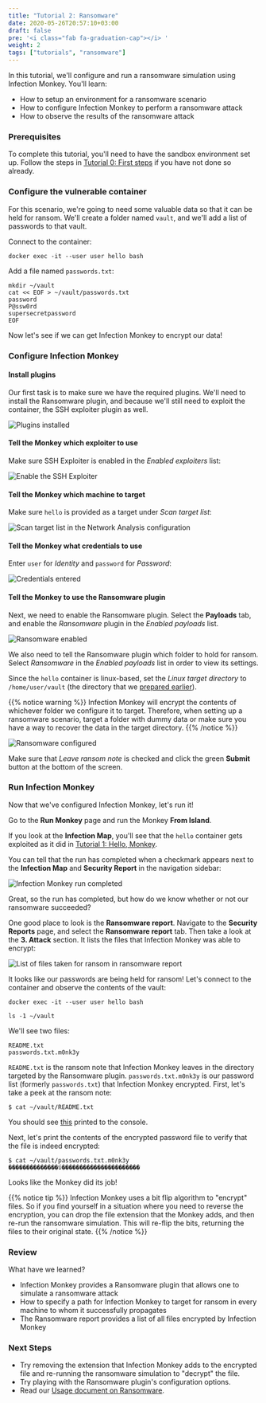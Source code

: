 ```yaml
---
title: "Tutorial 2: Ransomware"
date: 2020-05-26T20:57:10+03:00
draft: false
pre: '<i class="fab fa-graduation-cap"></i> '
weight: 2
tags: ["tutorials", "ransomware"]
---
```


In this tutorial, we'll configure and run a ransomware simulation using
Infection Monkey. You'll learn:
- How to setup an environment for a ransomware scenario
- How to configure Infection Monkey to perform a ransomware attack
- How to observe the results of the ransomware attack

### Prerequisites
To complete this tutorial, you'll need to have the sandbox environment set up.
Follow the steps in [Tutorial 0: First steps](../first-steps) if you have not
done so already.

### Configure the vulnerable container
For this scenario, we're going to need some valuable data so that it can be held for ransom. We'll create a folder named `vault`, and we'll add a list of passwords to that vault.

Connect to the container:

```
docker exec -it --user user hello bash
```

Add a file named `passwords.txt`:
```
mkdir ~/vault
cat << EOF > ~/vault/passwords.txt
password
P@ssw0rd
supersecretpassword
EOF
```

Now let's see if we can get Infection Monkey to encrypt our data!

### Configure Infection Monkey

#### Install plugins
Our first task is to make sure we have the required plugins. We'll need to install the Ransomware plugin, and because we'll still need to exploit the container, the SSH exploiter plugin as well.

![Plugins installed](../../images/tutorials/ransomware/1-plugins-installed.jpg)

#### Tell the Monkey which exploiter to use
Make sure SSH Exploiter is enabled in the _Enabled exploiters_ list:

![Enable the SSH Exploiter](../../images/tutorials/hello-monkey/12-exploiter-enabled.jpg)

#### Tell the Monkey which machine to target
Make sure `hello` is provided as a target under _Scan target list_:

![Scan target list in the Network Analysis configuration](../../images/tutorials/hello-monkey/5-scan-target-list.jpg)

#### Tell the Monkey what credentials to use
Enter `user` for _Identity_ and `password` for _Password_:

![Credentials entered](../../images/tutorials/hello-monkey/13-credentials-input.jpg)

#### Tell the Monkey to use the Ransomware plugin
Next, we need to enable the Ransomware plugin. Select the **Payloads** tab, and enable the _Ransomware_ plugin in the _Enabled payloads_ list.

![Ransomware enabled](../../images/tutorials/ransomware/2-ransomware-enabled.jpg)

We also need to tell the Ransomware plugin which folder to hold for ransom. Select _Ransomware_ in the _Enabled payloads_ list in order to view its settings.

Since the `hello` container is linux-based, set the _Linux target directory_ to `/home/user/vault` (the directory that we [prepared earlier](#configure-the-vulnerable-container)).

{{% notice warning %}}
Infection Monkey will encrypt the contents of whichever folder we configure it to target. Therefore, when setting up a ransomware scenario, target a folder with dummy data or make sure you have a way to recover the data in the target directory.
{{% /notice %}}


![Ransomware configured](../../images/tutorials/ransomware/3-ransomware-configuration.jpg)

Make sure that _Leave ransom note_ is checked and click the green **Submit**
button at the bottom of the screen.

### Run Infection Monkey
Now that we've configured Infection Monkey, let's run it!

Go to the **Run Monkey** page and run the Monkey **From Island**.

If you look at the **Infection Map**, you'll see that the `hello` container gets exploited as it did in [Tutorial 1: Hello, Monkey](../hello-monkey).

You can tell that the run has completed when a checkmark appears next to the **Infection Map** and **Security Report** in the navigation sidebar:

![Infection Monkey run completed](../../images/tutorials/hello-monkey/7-run-monkey.jpg)


Great, so the run has completed, but how do we know whether or not our ransomware succeeded?

One good place to look is the **Ransomware report**. Navigate to the **Security Reports** page, and select the **Ransomware report** tab. Then take a look at the **3. Attack** section. It lists the files that Infection Monkey was able to encrypt:

![List of files taken for ransom in ransomware report](../../images/tutorials/ransomware/4-ransomware-report.jpg)

It looks like our passwords are being held for ransom! Let's connect to the container and observe the contents of the vault:
```
docker exec -it --user user hello bash

ls -1 ~/vault
```

We'll see two files:
```
README.txt
passwords.txt.m0nk3y
```

`README.txt` is the ransom note that Infection Monkey leaves in the directory targeted by the Ransomware plugin. `passwords.txt.m0nk3y` is our password list (formerly `passwords.txt`) that Infection Monkey encrypted. First, let's take a peek at the ransom note:

```
$ cat ~/vault/README.txt
```

You should see [this](https://raw.githubusercontent.com/guardicore/monkey/develop/monkey/agent_plugins/payloads/ransomware/src/ransomware_readme.txt) printed to the console.

Next, let's print the contents of the encrypted password file to verify that the file is indeed encrypted:

```shell
$ cat ~/vault/passwords.txt.m0nk3y
��������������ύ����������������������
```

Looks like the Monkey did its job!

{{% notice tip %}}
Infection Monkey uses a bit flip algorithm to "encrypt" files. So if you find yourself in a situation where you need to reverse the encryption, you can drop the file extension that the Monkey adds, and then re-run the ransomware simulation. This will re-flip the bits, returning the files to their original state.
{{% /notice %}}

### Review
What have we learned?
- Infection Monkey provides a Ransomware plugin that allows one to simulate a ransomware attack
- How to specify a path for Infection Monkey to target for ransom in every machine to whom it successfully propagates
- The Ransomware report provides a list of all files encrypted by Infection Monkey

### Next Steps
- Try removing the extension that Infection Monkey adds to the encrypted file
  and re-running the ransomware simulation to "decrypt" the file.
- Try playing with the Ransomware plugin's configuration options.
- Read our [Usage document on Ransomware](../../usage/ransomware-simulation).
